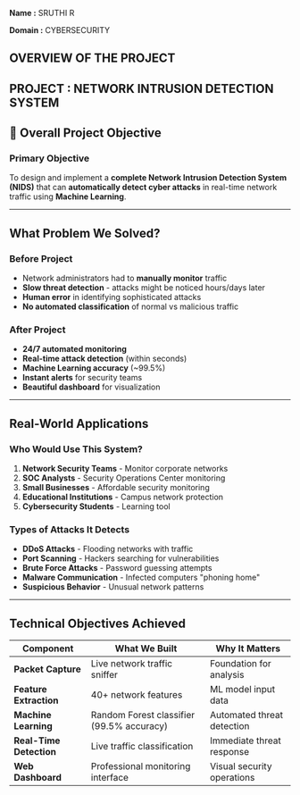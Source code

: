 **Name     :** SRUTHI R

**Domain   :** CYBERSECURITY


## OVERVIEW OF THE PROJECT


## PROJECT : NETWORK INTRUSION DETECTION SYSTEM



## **🎯 Overall Project Objective**


### Primary Objective

To design and implement a **complete Network Intrusion Detection System (NIDS)** that can **automatically detect cyber attacks** in real-time network traffic using **Machine Learning**.

---

## What Problem We Solved?

### Before Project

- Network administrators had to **manually monitor** traffic
- **Slow threat detection** - attacks might be noticed hours/days later
- **Human error** in identifying sophisticated attacks
- **No automated classification** of normal vs malicious traffic

### After Project

- **24/7 automated monitoring**
- **Real-time attack detection** (within seconds)
- **Machine Learning accuracy** (~99.5%)
- **Instant alerts** for security teams
- **Beautiful dashboard** for visualization

---

## Real-World Applications

### Who Would Use This System?

1. **Network Security Teams** - Monitor corporate networks
2. **SOC Analysts** - Security Operations Center monitoring
3. **Small Businesses** - Affordable security monitoring
4. **Educational Institutions** - Campus network protection
5. **Cybersecurity Students** - Learning tool

### Types of Attacks It Detects

- **DDoS Attacks** - Flooding networks with traffic
- **Port Scanning** - Hackers searching for vulnerabilities
- **Brute Force Attacks** - Password guessing attempts
- **Malware Communication** - Infected computers "phoning home"
- **Suspicious Behavior** - Unusual network patterns

---

## Technical Objectives Achieved

|      **Component**      |            **What We Built**              |    **Why It Matters**      |
|-------------------------|-------------------------------------------|----------------------------|
| **Packet Capture**      | Live network traffic sniffer              | Foundation for analysis    |
| **Feature Extraction**  | 40+ network features                      | ML model input data        |
| **Machine Learning**    | Random Forest classifier (99.5% accuracy) | Automated threat detection |
| **Real-Time Detection** | Live traffic classification               | Immediate threat response  |
| **Web Dashboard**       | Professional monitoring interface         | Visual security operations |











